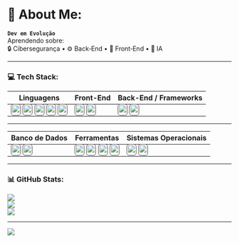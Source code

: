 # 📌 About Me:
**`Dev em Evolução`**  <br>Aprendendo sobre:  <br>🔒 Cibersegurança • ⚙️ Back‑End • 🎨 Front‑End • 🤖 IA  

---

### 💻 Tech Stack:

| **Linguagens** | **Front-End** | **Back-End / Frameworks** |
|----------------|----------------|----------------------------|
| <span style="border:1px solid #444; border-radius:6px; padding:2px;"><img src="https://img.shields.io/badge/Python-3670A0.svg?style=for-the-badge&logo=python&logoColor=ffdd54" /></span> <span style="border:1px solid #444; border-radius:6px; padding:2px;"><img src="https://img.shields.io/badge/JavaScript-%23323330.svg?style=for-the-badge&logo=javascript&logoColor=%23F7DF1E" /></span> <span style="border:1px solid #444; border-radius:6px; padding:2px;"><img src="https://img.shields.io/badge/C%23-%23239120.svg?style=for-the-badge&logo=csharp&logoColor=white" /></span> <span style="border:1px solid #444; border-radius:6px; padding:2px;"><img src="https://img.shields.io/badge/PHP-%23777BB4.svg?style=for-the-badge&logo=php&logoColor=white" /></span> <span style="border:1px solid #444; border-radius:6px; padding:2px;"><img src="https://img.shields.io/badge/C-%2300599C.svg?style=for-the-badge&logoColor=white" /></span> | <span style="border:1px solid #444; border-radius:6px; padding:2px;"><img src="https://img.shields.io/badge/HTML5-%23E34F26.svg?style=for-the-badge&logo=html5&logoColor=white" /></span> <span style="border:1px solid #444; border-radius:6px; padding:2px;"><img src="https://img.shields.io/badge/CSS3-%231572B6.svg?style=for-the-badge&logo=css3&logoColor=white" /></span> | <span style="border:1px solid #444; border-radius:6px; padding:2px;"><img src="https://img.shields.io/badge/Laravel-%23FF2D20.svg?style=for-the-badge&logo=laravel&logoColor=white" /></span> <span style="border:1px solid #444; border-radius:6px; padding:2px;"><img src="https://img.shields.io/badge/Apache-%23D42029.svg?style=for-the-badge&logo=apache&logoColor=white" /></span> |

---

| **Banco de Dados** | **Ferramentas** | **Sistemas Operacionais** |
|--------------------|------------------|----------------------------|
| <span style="border:1px solid #444; border-radius:6px; padding:2px;"><img src="https://img.shields.io/badge/MySQL-4479A1.svg?style=for-the-badge&logo=mysql&logoColor=white" /></span> <span style="border:1px solid #444; border-radius:6px; padding:2px;"><img src="https://img.shields.io/badge/Postgres-%23316192.svg?style=for-the-badge&logo=postgresql&logoColor=white" /></span> | <span style="border:1px solid #444; border-radius:6px; padding:2px;"><img src="https://img.shields.io/badge/GitHub-%23121011.svg?style=for-the-badge&logo=github&logoColor=white" /></span> <span style="border:1px solid #444; border-radius:6px; padding:2px;"><img src="https://img.shields.io/badge/Insomnia-black?style=for-the-badge&logo=insomnia&logoColor=5849BE" /></span> <span style="border:1px solid #444; border-radius:6px; padding:2px;"><img src="https://img.shields.io/badge/Notion-%23000000.svg?style=for-the-badge&logo=notion&logoColor=white" /></span> <span style="border:1px solid #444; border-radius:6px; padding:2px;"><img src="https://img.shields.io/badge/TOR-%237E4798.svg?style=for-the-badge&logo=tor-project&logoColor=white" /></span> | <span style="border:1px solid #444; border-radius:6px; padding:2px;"><img src="https://img.shields.io/badge/Linux-FCC624?style=for-the-badge&logo=linux&logoColor=black" /></span> <span style="border:1px solid #444; border-radius:6px; padding:2px;"><img src="https://img.shields.io/badge/Windows-0078D6?style=for-the-badge&logo=windows&logoColor=white" /></span> |

---

### 📊 GitHub Stats:

![](https://github-readme-stats.vercel.app/api?username=k0yall&theme=gotham&hide_border=false&include_all_commits=false&count_private=false)<br/>
![](https://nirzak-streak-stats.vercel.app/?user=k0yall&theme=gotham&hide_border=false)<br/>
![](https://github-readme-stats.vercel.app/api/top-langs/?username=k0yall&theme=gotham&hide_border=false&include_all_commits=false&count_private=false&layout=compact)

---

[![](https://visitcount.itsvg.in/api?id=k0yall&icon=1&color=8)](https://visitcount.itsvg.in)

<!-- Proudly created with GPRM ( https://gprm.itsvg.in ) -->
